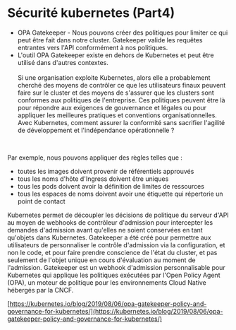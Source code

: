 # Sécurité kubernetes (Part4)

- OPA Gatekeeper - Nous pouvons créer des politiques pour limiter ce qui peut être fait dans notre cluster. Gatekeeper valide les requêtes entrantes vers l'API conformément à nos politiques.
- L'outil OPA Gatekeeper existe en dehors de Kubernetes et peut être
utilisé dans d'autres contextes.
<br><br>
Si une organisation exploite Kubernetes, alors elle a probablement cherché des moyens de contrôler ce que les utilisateurs finaux peuvent faire sur le cluster et des moyens de s'assurer que les clusters sont conformes aux politiques de l'entreprise. Ces politiques peuvent être là pour répondre aux exigences de gouvernance et légales ou pour appliquer les meilleures pratiques et conventions organisationnelles. Avec Kubernetes, comment assurer la conformité sans sacrifier l'agilité de développement et l'indépendance opérationnelle ?

<br>

Par exemple, nous pouvons appliquer des règles telles que :

- toutes les images doivent provenir de référentiels approuvés
- tous les noms d'hôte d'Ingress doivent être uniques
- tous les pods doivent avoir la définition de limites de ressources
- tous les espaces de noms doivent avoir une étiquette qui répertorie un point de contact

Kubernetes permet de découpler les décisions de politique du serveur d'API au moyen de webhooks de contrôleur d'admission pour intercepter les demandes d'admission avant qu'elles ne soient conservées en tant qu'objets dans Kubernetes. Gatekeeper a été créé pour permettre aux utilisateurs de personnaliser le contrôle d'admission via la configuration, et non le code, et pour faire prendre conscience de l'état du cluster, et pas seulement de l'objet unique en cours d'évaluation au moment de l'admission. Gatekeeper est un webhook d'admission personnalisable pour Kubernetes qui applique les politiques exécutées par l'Open Policy Agent (OPA), un moteur de politique pour les environnements Cloud Native hébergés par la CNCF.

[https://kubernetes.io/blog/2019/08/06/opa-gatekeeper-policy-and-governance-for-kubernetes/](https://kubernetes.io/blog/2019/08/06/opa-gatekeeper-policy-and-governance-for-kubernetes/)